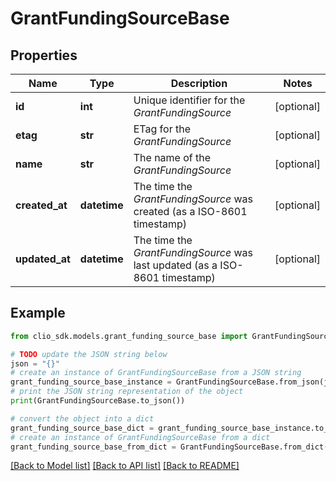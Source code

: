 # GrantFundingSourceBase


## Properties

Name | Type | Description | Notes
------------ | ------------- | ------------- | -------------
**id** | **int** | Unique identifier for the *GrantFundingSource* | [optional] 
**etag** | **str** | ETag for the *GrantFundingSource* | [optional] 
**name** | **str** | The name of the *GrantFundingSource* | [optional] 
**created_at** | **datetime** | The time the *GrantFundingSource* was created (as a ISO-8601 timestamp) | [optional] 
**updated_at** | **datetime** | The time the *GrantFundingSource* was last updated (as a ISO-8601 timestamp) | [optional] 

## Example

```python
from clio_sdk.models.grant_funding_source_base import GrantFundingSourceBase

# TODO update the JSON string below
json = "{}"
# create an instance of GrantFundingSourceBase from a JSON string
grant_funding_source_base_instance = GrantFundingSourceBase.from_json(json)
# print the JSON string representation of the object
print(GrantFundingSourceBase.to_json())

# convert the object into a dict
grant_funding_source_base_dict = grant_funding_source_base_instance.to_dict()
# create an instance of GrantFundingSourceBase from a dict
grant_funding_source_base_from_dict = GrantFundingSourceBase.from_dict(grant_funding_source_base_dict)
```
[[Back to Model list]](../README.md#documentation-for-models) [[Back to API list]](../README.md#documentation-for-api-endpoints) [[Back to README]](../README.md)


